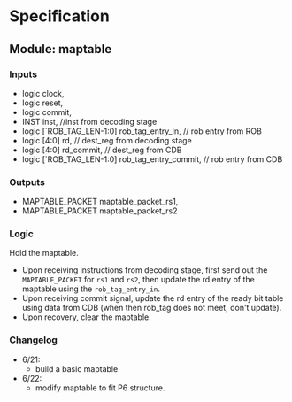 # Specification

## Module: maptable
### Inputs
- logic clock,
- logic reset,
- logic commit,
- INST inst, //inst from decoding stage
- logic [`ROB_TAG_LEN-1:0] rob_tag_entry_in, // rob entry from ROB
- logic [4:0] rd, // dest_reg from decoding stage
- logic [4:0] rd_commit, // dest_reg from CDB
- logic [`ROB_TAG_LEN-1:0] rob_tag_entry_commit, // rob entry from CDB
### Outputs
- MAPTABLE_PACKET maptable_packet_rs1,
- MAPTABLE_PACKET maptable_packet_rs2

### Logic
Hold the maptable. 

- Upon receiving instructions from decoding stage, first send out the `MAPTABLE_PACKET` for `rs1` and `rs2`, then update the rd entry of the maptable using the `rob_tag_entry_in`.
- Upon receiving commit signal, update the rd entry of the ready bit table using data from CDB (when then rob_tag does not meet, don't update).
- Upon recovery, clear the maptable.

### Changelog
- 6/21:
  - build a basic maptable
- 6/22:
  - modify maptable to fit P6 structure.